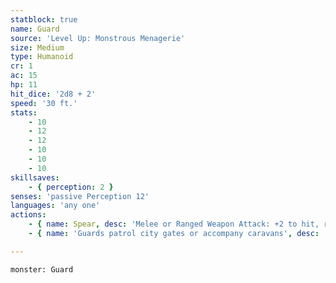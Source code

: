 ```yaml
---
statblock: true
name: Guard
source: 'Level Up: Monstrous Menagerie'
size: Medium
type: Humanoid
cr: 1
ac: 15
hp: 11
hit_dice: '2d8 + 2'
speed: '30 ft.'
stats:
    - 10
    - 12
    - 12
    - 10
    - 10
    - 10
skillsaves:
    - { perception: 2 }
senses: 'passive Perception 12'
languages: 'any one'
actions:
    - { name: Spear, desc: 'Melee or Ranged Weapon Attack: +2 to hit, reach 5 ft. or range 20/60 ft., one target. Hit: 3 (1d6) piercing damage.' }
    - { name: 'Guards patrol city gates or accompany caravans', desc: 'Most guards are not as well trained or equipped as army soldiers, but their presence can deter bandits and opportunistic monsters.' }

---
```

```statblock
monster: Guard
```
